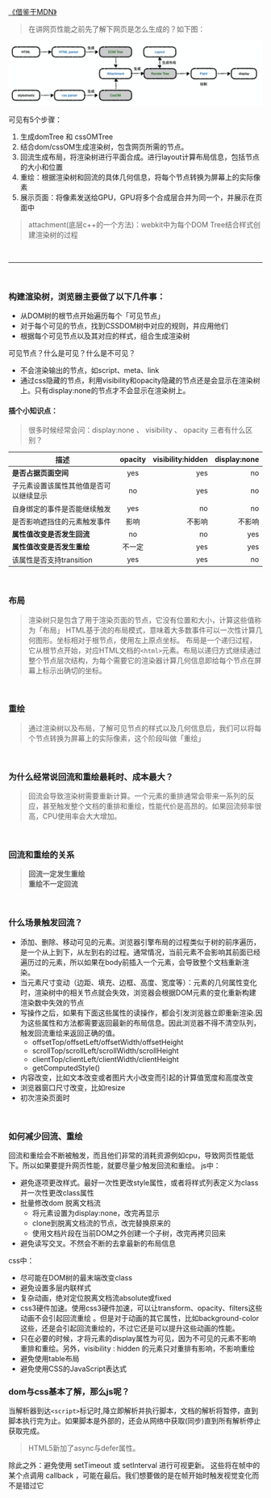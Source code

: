 





[《借鉴于MDN》](https://cloud.tencent.com/developer/article/1372962 "MDN")

> 在讲网页性能之前先了解下网页是怎么生成的？如下图：

![Alt text](./images/htmlRender/1.png)

可见有5个步骤：
1. 生成domTree 和 cssOMTree
2. 结合dom/cssOM生成渲染树，包含网页所需的节点。
3. 回流生成布局，将渲染树进行平面合成。进行layout计算布局信息，包括节点的大小和位置
4. 重绘：根据渲染树和回流的具体几何信息，将每个节点转换为屏幕上的实际像素
5. 展示页面：将像素发送给GPU，GPU将多个合成层合并为同一个，并展示在页面中

> attachment(底层c++的一个方法)：webkit中为每个DOM Tree结合样式创建渲染树的过程

<br/>

------

<br/>

### 构建渲染树，浏览器主要做了以下几件事：

- 从DOM树的根节点开始遍历每个「可见节点」
- 对于每个可见的节点，找到CSSDOM树中对应的规则，并应用他们
- 根据每个可见节点以及其对应的样式，组合生成渲染树

可见节点？什么是可见？什么是不可见？
- 不会渲染输出的节点，如script、meta、link
- 通过css隐藏的节点，利用visibility和opacity隐藏的节点还是会显示在渲染树上。只有display:none的节点才不会显示在渲染树上。


#### 插个小知识点：
> 很多时候经常会问：display:none 、 visibility 、 opacity 三者有什么区别？

| 描述  |     opacity      |  visibility:hidden  | display:none  |
|----------|:-----------------:|------------------:|-----------------:|
| <b>是否占据页面空间</b>  |     yes      |  yes  | no  |
| 子元素设置该属性其他值是否可以继续显示  |     no      |  yes  | no  |
| 自身绑定的事件是否能继续触发  |     yes      |  no  | no  |
| 是否影响遮挡住的元素触发事件  |     影响      |  不影响  | 不影响  |
| <b>属性值改变是否发生回流</b> |  no   |  no  | yes  |
| <b>属性值改变是否发生重绘</b>  |  不一定 |  yes  | yes  |
| 该属性是否支持transition  |     yes      |  yes  | no  |

<br/>

### 布局
> 渲染树只是包含了用于渲染页面的节点，它没有位置和大小，计算这些值称为「布局」
HTML基于流的布局模式，意味着大多数事件可以一次性计算几何图形。坐标相对于根节点，使用左上原点坐标。
布局是一个递归过程，它从根节点开始，对应HTML文档的`<html>`元素。布局以递归方式继续通过整个节点层次结构，为每个需要它的渲染器计算几何信息即给每个节点在屏幕上标示出确切的坐标。
<br/>

### 重绘
> 通过渲染树以及布局，了解可见节点的样式以及几何信息后，我们可以将每个节点转换为屏幕上的实际像素，这个阶段叫做「重绘」

<br/>


### 为什么经常说回流和重绘最耗时、成本最大？
> 回流会导致渲染树需要重新计算。一个元素的重排通常会带来一系列的反应，甚至触发整个文档的重排和重绘，性能代价是高昂的。如果回流频率很高，CPU使用率会大大增加。

<br/>


### 回流和重绘的关系
> <b>回流一定发生重绘</b><br/>
<b>重绘不一定回流</b>

<br/>

### 什么场景触发回流？

- 添加、删除、移动可见的元素。浏览器引擎布局的过程类似于树的前序遍历，是一个从上到下，从左到右的过程。通常情况，当前元素不会影响其前面已经遍历过的元素，所以如果在body前插入一个元素，会导致整个文档重新渲染。
- 当元素尺寸变动（边距、填充、边框、高度、宽度等）：元素的几何属性变化时，渲染树中的相关节点就会失效，浏览器会根据DOM元素的变化重新构建渲染数中失效的节点
- 写操作之后，如果有下面这些属性的读操作，都会引发浏览器立即重新渲染.因为这些属性和方法都需要返回最新的布局信息。因此浏览器不得不清空队列，触发回流重绘来返回正确的值。
    - offsetTop/offsetLeft/offsetWidth/offsetHeight
    - scrollTop/scrollLeft/scrollWidth/scrollHeight
    - clientTop/clientLeft/clientWidth/clientHeight
    - getComputedStyle()
- 内容改变，比如文本改变或者图片大小改变而引起的计算值宽度和高度改变
- 浏览器窗口尺寸改变，比如resize
- 初次渲染页面时

<br/>



### 如何减少回流、重绘
回流和重绘会不断被触发，而且他们非常的消耗资源例如cpu，导致网页性能低下。所以如果要提升网页性能，就要尽量少触发回流和重绘。
js中：
- 避免逐项更改样式。最好一次性更改style属性，或者将样式列表定义为class并一次性更改class属性
- 批量修改dom 脱离文档流
    - 将元素设置为display:none，改完再显示
    - clone到脱离文档流的节点，改完替换原来的
    - 使用文档片段在当前DOM之外创建一个子树，改完再拷贝回来
- 避免读写交叉。不然会不断的去拿最新的布局信息

css中：
- 尽可能在DOM树的最末端改变class
- 避免设置多层内联样式
- 复杂动画，绝对定位脱离文档流absolute或fixed
- css3硬件加速。使用css3硬件加速，可以让transform、opacity、filters这些动画不会引起回流重绘 。但是对于动画的其它属性，比如background-color这些，还是会引起回流重绘的，不过它还是可以提升这些动画的性能。
- 只在必要的时候，才将元素的display属性为可见，因为不可见的元素不影响重排和重绘。另外，visibility : hidden 的元素只对重排有影响，不影响重绘
- 避免使用table布局
- 避免使用CSS的JavaScript表达式





### dom与css基本了解，那么js呢？
当解析器到达`<script>`标记时,降立即解析并执行脚本，文档的解析将暂停，直到脚本执行完为止。如果脚本是外部的，还会从网络中获取(同步)直到所有解析停止获取完成。

> HTML5新加了async与defer属性。

除此之外：避免使用 setTimeout 或 setInterval 进行可视更新。 这些将在帧中的某个点调用 callback ，可能在最后。我们想要做的是在帧开始时触发视觉变化而不是错过它
